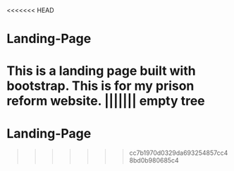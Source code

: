 <<<<<<< HEAD
# Landing-Page

This is a landing page built with bootstrap.
This is for my prison reform website.
||||||| empty tree
=======
# Landing-Page
>>>>>>> cc7b1970d0329da693254857cc48bd0b980685c4
